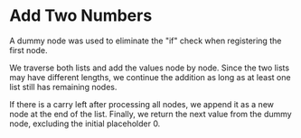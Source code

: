 # Add Two Numbers

A dummy node was used to eliminate the "if" check when registering the first node.

We traverse both lists and add the values node by node. Since the two lists may have different lengths, 
we continue the addition as long as at least one list still has remaining nodes.

If there is a carry left after processing all nodes, we append it as a new node at the end of the list. 
Finally, we return the next value from the dummy node, excluding the initial placeholder 0.
